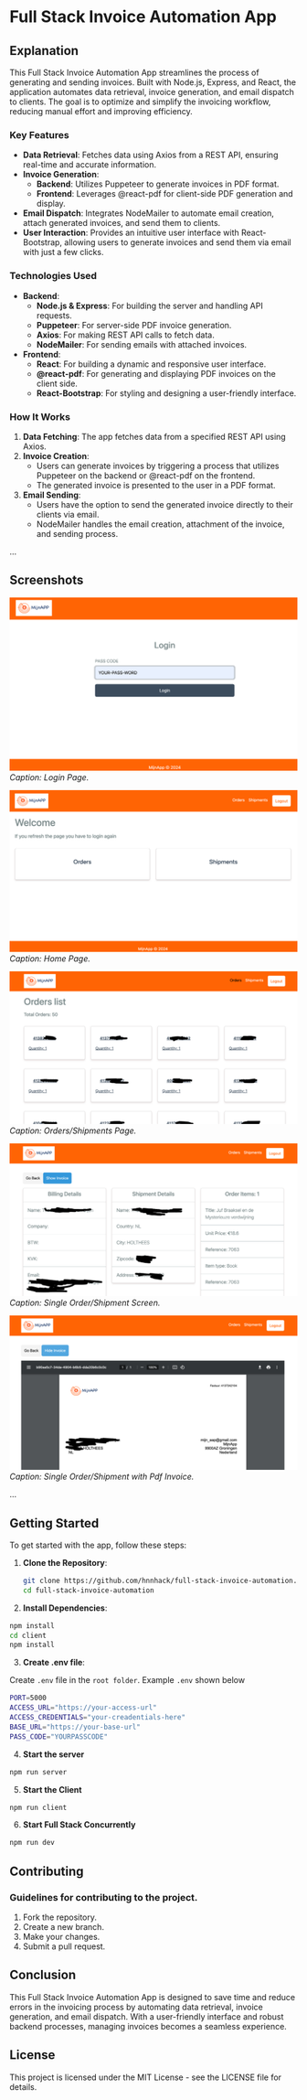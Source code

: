 # Full Stack Invoice Automation App

## Explanation

This Full Stack Invoice Automation App streamlines the process of generating and sending invoices. Built with Node.js, Express, and React, the application automates data retrieval, invoice generation, and email dispatch to clients. The goal is to optimize and simplify the invoicing workflow, reducing manual effort and improving efficiency.

### Key Features

- **Data Retrieval**: Fetches data using Axios from a REST API, ensuring real-time and accurate information.
- **Invoice Generation**: 
  - **Backend**: Utilizes Puppeteer to generate invoices in PDF format.
  - **Frontend**: Leverages @react-pdf for client-side PDF generation and display.
- **Email Dispatch**: Integrates NodeMailer to automate email creation, attach generated invoices, and send them to clients.
- **User Interaction**: Provides an intuitive user interface with React-Bootstrap, allowing users to generate invoices and send them via email with just a few clicks.

### Technologies Used

- **Backend**:
  - **Node.js & Express**: For building the server and handling API requests.
  - **Puppeteer**: For server-side PDF invoice generation.
  - **Axios**: For making REST API calls to fetch data.
  - **NodeMailer**: For sending emails with attached invoices.
- **Frontend**:
  - **React**: For building a dynamic and responsive user interface.
  - **@react-pdf**: For generating and displaying PDF invoices on the client side.
  - **React-Bootstrap**: For styling and designing a user-friendly interface.

### How It Works

1. **Data Fetching**: The app fetches data from a specified REST API using Axios.
2. **Invoice Creation**: 
   - Users can generate invoices by triggering a process that utilizes Puppeteer on the backend or @react-pdf on the frontend.
   - The generated invoice is presented to the user in a PDF format.
3. **Email Sending**: 
   - Users have the option to send the generated invoice directly to their clients via email.
   - NodeMailer handles the email creation, attachment of the invoice, and sending process.

...

## Screenshots

![Login Page](screenshots/login-page.png)
*Caption: Login Page.*

![Home Screen](screenshots/home-page.png)
*Caption: Home Page.*

![Orders Screen](screenshots/orders-page.png)
*Caption: Orders/Shipments Page.*

![Single Order Screen](screenshots/order-page.png)
*Caption: Single Order/Shipment Screen.*

![Show Invoice Screen](screenshots/invoice-page.png)
*Caption: Single Order/Shipment with Pdf Invoice.*

...

## Getting Started

To get started with the app, follow these steps:

1. **Clone the Repository**:
   ```sh
   git clone https://github.com/hnnhack/full-stack-invoice-automation.git
   cd full-stack-invoice-automation
   ```

2. **Install Dependencies**:
  ```sh
  npm install
  cd client
  npm install
  ```
3. **Create .env file**:

Create `.env` file in the `root folder`. Example `.env` shown below
  ```sh
  PORT=5000
  ACCESS_URL="https://your-access-url"
  ACCESS_CREDENTIALS="your-creadentials-here"
  BASE_URL="https://your-base-url"
  PASS_CODE="YOURPASSCODE"
  ```
4. **Start the server**
  ```sh
  npm run server
  ```
5. **Start the Client**
  ```sh
  npm run client
  ```
6. **Start Full Stack Concurrently**
  ```sh
  npm run dev
  ```

## Contributing

### Guidelines for contributing to the project.

1. Fork the repository.
2. Create a new branch.
3. Make your changes.
4. Submit a pull request.

## Conclusion

This Full Stack Invoice Automation App is designed to save time and reduce errors in the invoicing process by automating data retrieval, invoice generation, and email dispatch. With a user-friendly interface and robust backend processes, managing invoices becomes a seamless experience.

## License

This project is licensed under the MIT License - see the LICENSE file for details.

